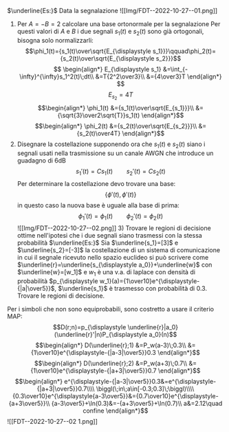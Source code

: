 $\underline{Es:}$
Data la segnalazione
![[Img/FDT--2022-10-27--01.png]]
1) Per $A=-B=2$ calcolare una base ortonormale per la segnalazione
   Per questi valori di $A$ e $B$ i due segnali $s_1(t)$ e $s_2(t)$ sono già ortogonali, bisogna solo normalizzarli:
   $$\phi_1(t)={s_1(t)\over\sqrt{E_{\displaystyle s_1}}}\qquad\phi_2(t)={s_2(t)\over\sqrt{E_{\displaystyle s_2}}}$$
$$
\begin{align*}
E_{\displaystyle s_1}
&=\int_{-\infty}^{\infty}s_1^2(t)\;dt\\
&=T{2^2\over3}\\
&={4\over3}T
\end{align*}
$$
$$E_{s_2}=4T$$
$$\begin{align*}
\phi_1(t)
&={s_1(t)\over\sqrt{E_{s_1}}}\\
&={\sqrt{3}\over2\sqrt{T}}s_1(t)
\end{align*}$$$$\begin{align*}
\phi_2(t)
&={s_2(t)\over\sqrt{E_{s_2}}}\\
&={s_2(t)\over4T}
\end{align*}$$
2) Disegnare la costellazione supponendo ora che $s_1(t)$ e $s_2(t)$  siano i segnali usati nella trasmissione su un canale AWGN che introduce un guadagno di 6dB
   $$s_1'(t)=Cs_1(t)\qquad s_2'(t)=Cs_2(t)$$
   Per determinare la costellazione devo trovare una base:
   $$\biggl\{\phi'(t),\phi'(t)\biggl\}$$
   in questo caso la nuova base è uguale alla base di prima:
   $$\phi_1'(t)=\phi_1(t)\qquad\phi_2'(t)=\phi_2(t)$$
![[Img/FDT--2022-10-27--02.png]]
   3) Trovare le regioni di decisione ottime nell'ipotesi che i due segnali siano trasmessi con la stessa probabilità
$\underline{Es:}$
Sia $\underline{s_1}=[3]$ e $\underline{s_2}=[-3]$ la costellazione di un sistema di comunicazione in cui il segnale ricevuto nello spazio euclideo si può scrivere come $\underline{r}=\underline{s_{\displaystyle a_0}}+\underline{w}$ con $\underline{w}=[w_1]$ e $w_1$ è una v.a. di laplace con densità di probabilità $p_{\displaystyle w_1}(a)={1\over10}e^{\displaystyle-{|a|\over5}}$, $\underline{s_1}$ è trasmesso con probabilità di $0.3$.
Trovare le regioni di decisione.

Per i simboli che non sono equiprobabili, sono costretto a usare il criterio MAP:
$$D(r;n)=p_{\displaystyle \underline{r}|a_0}(\underline{r}'|n)P_{\displaystyle a_0}(n)$$
$$\begin{align*}
D(\underline{r};1)
&=P_w(a-3)\;0.3\\
&={1\over10}e^{\displaystyle-{|a-3|\over5}}0.3
\end{align*}$$
$$\begin{align*}
D(\underline{r};2)
&=P_w(a+3)\;0.7\\
&={1\over10}e^{\displaystyle-{|a+3|\over5}}0.7
\end{align*}$$
$$\begin{align*}
e^{\displaystyle-{|a-3|\over5}}0.3&=e^{\displaystyle-{|a+3|\over5}}0.7\\\\
\biggl(\;in\;a\in[-0.3;0.3]\;\biggl)\\\\
{0.3\over10}e^{\displaystyle{a-3\over5}}&={0.7\over10}e^{\displaystyle-{a+3\over5}}\\
{a-3\over5}+\ln(0.3)&=-{a+3\over5}+\ln(0.7)\\
a&=2.12\quad confine
\end{align*}$$
![[FDT--2022-10-27--02 1.png]]